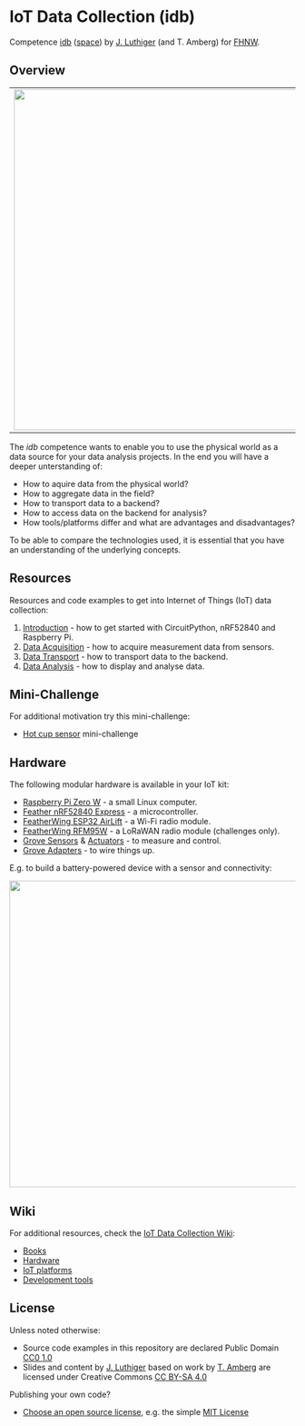 # IoT Data Collection (idb)
Competence [idb](https://www.fhnw.ch/de/studium/module/9316492) ([space](https://spaces.technik.fhnw.ch/spaces/iot-data-collection)) by [J. Luthiger](https://www.fhnw.ch/en/people/juerg-luthiger) (and T. Amberg) for [FHNW](https://www.fhnw.ch/).

## Overview
<table><tr><td><img width="600" src="iot-big-picture.png"></td></tr></table>

The *idb* competence wants to enable you to use the physical world as a data source for your data analysis projects. In the end you will have a deeper unterstanding of:

* How to aquire data from the physical world?
* How to aggregate data in the field?
* How to transport data to a backend?
* How to access data on the backend for analysis?
* How tools/platforms differ and what are advantages and disadvantages?

To be able to compare the technologies used, it is essential that you have an understanding of the underlying concepts.

## Resources
Resources and code examples to get into Internet of Things (IoT) data collection:

1. [Introduction](introduction/README.md) - how to get started with CircuitPython, nRF52840 and Raspberry Pi.
2. [Data Acquisition](data-acquisition/README.md) - how to acquire measurement data from sensors.
3. [Data Transport](data-transport/README.md) - how to transport data to the backend.
4. [Data Analysis](data-analysis/README.md) - how to display and analyse data.

## Mini-Challenge
For additional motivation try this mini-challenge:

* [Hot cup sensor](mini-challenge/README.md) mini-challenge

## Hardware
The following modular hardware is available in your IoT kit:

* [Raspberry Pi Zero W](https://github.com/fhnw-imvs/fhnw-idb/wiki/Raspberry-Pi-Zero-W) - a small Linux computer.
* [Feather nRF52840 Express](https://github.com/fhnw-imvs/fhnw-idb/wiki/Feather-nRF52840-Express) - a microcontroller.
* [FeatherWing ESP32 AirLift](https://github.com/fhnw-imvs/fhnw-idb/wiki/FeatherWing-ESP32-AirLift) - a Wi-Fi radio module.
* [FeatherWing RFM95W](https://github.com/fhnw-imvs/fhnw-idb/wiki/FeatherWing-RFM95W) - a LoRaWAN radio module (challenges only).
* [Grove Sensors](https://github.com/fhnw-imvs/fhnw-idb/wiki/Grove-Sensors) & [Actuators](https://github.com/fhnw-imvs/fhnw-idb/wiki/Grove-Actuators) - to measure and control.
* [Grove Adapters](https://github.com/fhnw-imvs/fhnw-idb/wiki/Grove-Adapters) - to wire things up.

E.g. to build a battery-powered device with a sensor and connectivity:

<img src="https://live.staticflickr.com/65535/32744402117_ee316ec1a9_z.jpg" width="540">

## Wiki
For additional resources, check the [IoT Data Collection Wiki](https://github.com/fhnw-imvs/fhnw-idb/wiki):

* [Books](https://github.com/fhnw-imvs/fhnw-idb/wiki/IoT-Books)
* [Hardware](https://github.com/fhnw-imvs/fhnw-idb/wiki#hardware)
* [IoT platforms](https://github.com/fhnw-imvs/fhnw-idb/wiki#iot-platforms)
* [Development tools](https://github.com/fhnw-imvs/fhnw-idb/wiki#development-tools)

## License

Unless noted otherwise:

* Source code examples in this repository are declared Public Domain [CC0 1.0](https://creativecommons.org/publicdomain/zero/1.0/)
* Slides and content by [J. Luthiger](https://www.fhnw.ch/en/people/juerg-luthiger) based on work by [T. Amberg](https://twitter.com/fhnw-imvs) are licensed under Creative Commons [CC BY-SA 4.0](https://creativecommons.org/licenses/by-sa/4.0/)

Publishing your own code?

* [Choose an open source license](https://choosealicense.com/), e.g. the simple [MIT License](https://choosealicense.com/licenses/mit/)
